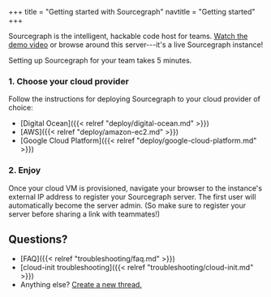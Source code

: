 +++
title = "Getting started with Sourcegraph"
navtitle = "Getting started"
+++

Sourcegraph is the intelligent, hackable code host for teams. <a
href="https://www.youtube.com/watch?v=XOdh3-QJSzs" target="_blank">Watch the
demo video</a> or browse around this server---it's a live Sourcegraph instance!

Setting up Sourcegraph for your team takes 5 minutes.

### 1. Choose your cloud provider

Follow the instructions for deploying Sourcegraph to your cloud provider of choice:

* [Digital Ocean]({{< relref "deploy/digital-ocean.md" >}})
* [AWS]({{< relref "deploy/amazon-ec2.md" >}})
* [Google Cloud Platform]({{< relref "deploy/google-cloud-platform.md" >}})

### 2. Enjoy

Once your cloud VM is provisioned, navigate your browser to the instance's
external IP address to register your Sourcegraph server. The first user
will automatically become the server admin. (So make sure to register
your server before sharing a link with teammates!)

## Questions?

* [FAQ]({{< relref "troubleshooting/faq.md" >}})
* [cloud-init troubleshooting]({{< relref "troubleshooting/cloud-init.md" >}})
* Anything else? [Create a new thread.](https://src.sourcegraph.com/sourcegraph/.tracker)
